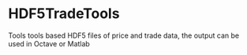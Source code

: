 HDF5TradeTools
==============

Tools tools based  HDF5 files of price and trade data, the output can be used in Octave or Matlab